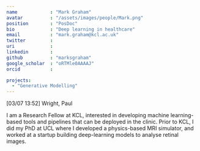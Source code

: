 ```yaml
---
name            : "Mark Graham"
avatar          : "/assets/images/people/Mark.png"
position        : "PosDoc"
bio             : "Deep learning in healthcare"
email           : "mark.graham@kcl.ac.uk"
twitter         :
uri             :
linkedin        :
github          : "marksgraham"
google_scholar  : "oRTMle0AAAAJ"
orcid           :

projects:
  - "Generative Modelling"
---
```

[03/07 13:52] Wright, Paul


I am a Research Fellow at KCL, interested in developing machine learning-based tools and pipelines that can be  deployed in the clinic. Prior to KCL, I did my PhD at UCL where I developed a physics-based MRI simulator, and worked at a startup building deep-learning models to analyse retinal images.
